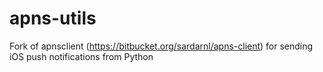 apns-utils
==========

Fork of apnsclient (https://bitbucket.org/sardarnl/apns-client) for sending iOS push notifications from Python
